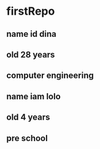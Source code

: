 # firstRepo
## name id dina 
## old 28 years
## computer engineering

## name iam lolo 
## old 4 years
## pre school
